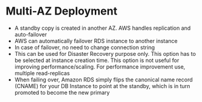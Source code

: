 # Multi-AZ Deployment

* A standby copy is created in another AZ. AWS handles replication and auto-failover
* AWS can automatically failover RDS instance to another instance
* In case of failover, no need to change connection string
* This can be used for Disaster Recovery purpose only. This option has to be selected at instance creation time. This option is not useful for improving performance/scaling. For performance improvement use, multiple read-replicas
* When failing over, Amazon RDS simply flips the canonical name record \(CNAME\) for your DB Instance to point at the standby, which is in turn promoted to become the new primary

